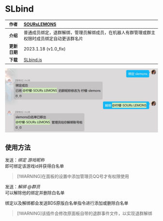 
# SLbind

|     作者     | [SOURsLEMONS](https://github.com/SOURsLEMONS)                                              |
| :----------: | :----------------------------------------------------------------------------------------- |
|   **介绍**   | 普通成员绑定，退群解绑，管理员解绑成员，在机器人有群管理或群主权限时成员绑定自动更该群名片 |
| **更新日期** | 2023.1.18 (v1.0_fix)                                                                       |
| **下载** | [SLbind.js](JS/SLbind/SLbind.js ':ignore')                                                    |

![效果图](1.jpg)

## 使用方法

发送：*绑定 游戏昵称*  
即可绑定该游戏id并获得白名单  
>[!WARNING]在面板的设置中添加管理员QQ号才有权限使用

发送：*解绑 @群员*  
可以解除他的绑定并删除白名单

绑定以及解绑都会发送BDS原版白名单指令进行添加或删除白名单

>[!WARNING]该插件会修改原面板自带的退群事件文件，以实现退群解绑
